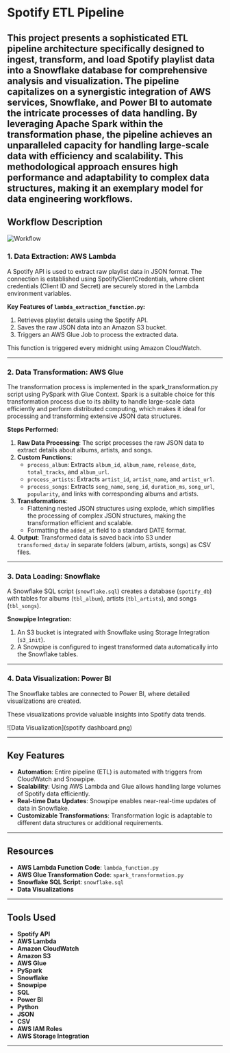 # Spotify ETL Pipeline

This project presents a sophisticated ETL pipeline architecture specifically designed to ingest, transform, and load Spotify playlist data into a Snowflake database for comprehensive analysis and visualization. The pipeline capitalizes on a synergistic integration of AWS services, Snowflake, and Power BI to automate the intricate processes of data handling. By leveraging Apache Spark within the transformation phase, the pipeline achieves an unparalleled capacity for handling large-scale data with efficiency and scalability. This methodological approach ensures high performance and adaptability to complex data structures, making it an exemplary model for data engineering workflows.
---

## Workflow Description

![Workflow](architecture.png)

### 1. Data Extraction: AWS Lambda
A Spotify API is used to extract raw playlist data in JSON format. The connection is established using SpotifyClientCredentials, where client credentials (Client ID and Secret) are securely stored in the Lambda environment variables.

**Key Features of `lambda_extraction_function.py`:**
1. Retrieves playlist details using the Spotify API.
2. Saves the raw JSON data into an Amazon S3 bucket.
3. Triggers an AWS Glue Job to process the extracted data.

This function is triggered every midnight using Amazon CloudWatch.

---

### 2. Data Transformation: AWS Glue

The transformation process is implemented in the spark_transformation.py script using PySpark with Glue Context.
Spark is a suitable choice for this transformation process due to its ability to handle large-scale data efficiently and perform distributed computing, which makes it ideal for processing and transforming extensive JSON data structures.

**Steps Performed:**
1. **Raw Data Processing**: The script processes the raw JSON data to extract details about albums, artists, and songs.
2. **Custom Functions**:
   - `process_album`: Extracts `album_id`, `album_name`, `release_date`, `total_tracks`, and `album_url`.
   - `process_artists`: Extracts `artist_id`, `artist_name`, and `artist_url`.
   - `process_songs`: Extracts `song_name`, `song_id`, `duration_ms`, `song_url`, `popularity`, and links with corresponding albums and artists.
3. **Transformations**:
   - Flattening nested JSON structures using explode, which simplifies the processing of complex JSON structures, making the transformation efficient and scalable.
   - Formatting the `added_at` field to a standard DATE format.
4. **Output**: Transformed data is saved back into S3 under `transformed_data/` in separate folders (album, artists, songs) as CSV files.

---

### 3. Data Loading: Snowflake

A Snowflake SQL script (`snowflake.sql`) creates a database (`spotify_db`) with tables for albums (`tbl_album`), artists (`tbl_artists`), and songs (`tbl_songs`).

**Snowpipe Integration:**
1. An S3 bucket  is integrated with Snowflake using Storage Integration (`s3_init`).
2. A Snowpipe is configured to ingest transformed data automatically into the Snowflake tables.

---

### 4. Data Visualization: Power BI

The Snowflake tables are connected to Power BI, where detailed visualizations are created.


These visualizations provide valuable insights into Spotify data trends.

![Data Visualization](spotify dashboard.png)

---

## Key Features

- **Automation**: Entire pipeline (ETL) is automated with triggers from CloudWatch and Snowpipe.
- **Scalability**: Using AWS Lambda and Glue allows handling large volumes of Spotify data efficiently.
- **Real-time Data Updates**: Snowpipe enables near-real-time updates of data in Snowflake.
- **Customizable Transformations**: Transformation logic is adaptable to different data structures or additional requirements.

---

## Resources

- **AWS Lambda Function Code**: `lambda_function.py`
- **AWS Glue Transformation Code**: `spark_transformation.py`
- **Snowflake SQL Script**: `snowflake.sql`
- **Data Visualizations**

---

## Tools Used

- **Spotify API**
- **AWS Lambda**
- **Amazon CloudWatch**
- **Amazon S3**
- **AWS Glue**
- **PySpark**
- **Snowflake**
- **Snowpipe**
- **SQL**
- **Power BI**
- **Python**
- **JSON**
- **CSV**
- **AWS IAM Roles**
- **AWS Storage Integration**

---



